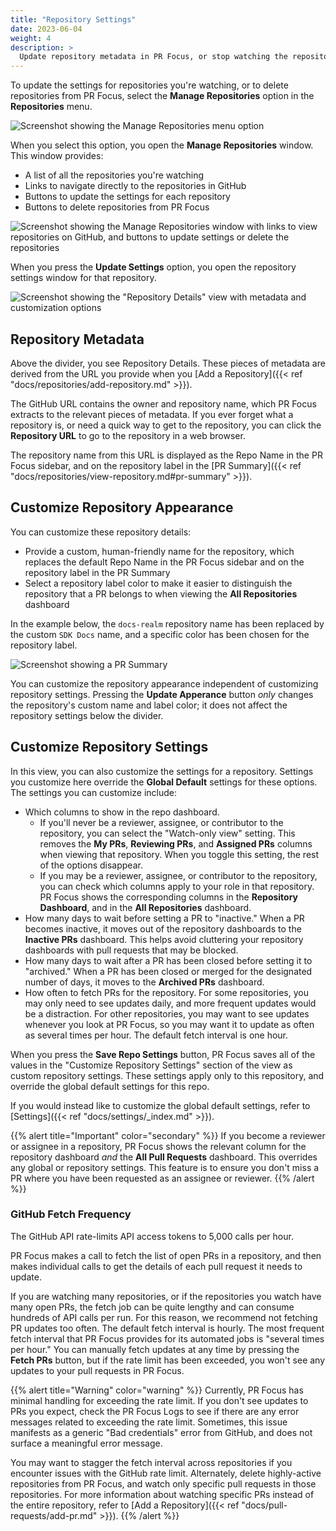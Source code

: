 ```yaml
---
title: "Repository Settings"
date: 2023-06-04
weight: 4
description: >
  Update repository metadata in PR Focus, or stop watching the repository.
---
```


To update the settings for repositories you're watching, or to delete repositories from PR Focus, select the **Manage Repositories** option in the **Repositories** menu.

![Screenshot showing the Manage Repositories menu option](/images/manage-repositories-menu-option.png)

When you select this option, you open the **Manage Repositories** window. This window provides:

- A list of all the repositories you're watching
- Links to navigate directly to the repositories in GitHub
- Buttons to update the settings for each repository
- Buttons to delete repositories from PR Focus

![Screenshot showing the Manage Repositories window with links to view repositories on GitHub, and buttons to update settings or delete the repositories](/images/manage-repositories.png)

When you press the **Update Settings** option, you open the repository settings window for that repository.

![Screenshot showing the "Repository Details" view with metadata and customization options](/images/repo-details-view.png)

## Repository Metadata

Above the divider, you see Repository Details. These pieces of metadata are derived from the URL you provide when you [Add a Repository]({{< ref "docs/repositories/add-repository.md" >}}).

The GitHub URL contains the owner and repository name, which PR Focus extracts to the relevant pieces of metadata. If you ever forget what a repository is, or need a quick way to get to the repository, you can click the **Repository URL** to go to the repository in a web browser.

The repository name from this URL is displayed as the Repo Name in the PR Focus sidebar, and on the repository label in the [PR Summary]({{< ref "docs/repositories/view-repository.md#pr-summary" >}}).

## Customize Repository Appearance

You can customize these repository details:

- Provide a custom, human-friendly name for the repository, which replaces the default Repo Name in the PR Focus sidebar and on the repository label in the PR Summary
- Select a repository label color to make it easier to distinguish the repository that a PR belongs to when viewing the **All Repositories** dashboard

In the example below, the `docs-realm` repository name has been replaced by the custom `SDK Docs` name, and a specific color has been chosen for the repository label.

![Screenshot showing a PR Summary](/images/pr-summary.png)

You can customize the repository appearance independent of customizing repository settings. Pressing the **Update Apperance** button *only* changes the repository's custom name and label color; it does not affect the repository settings below the divider.

## Customize Repository Settings

In this view, you can also customize the settings for a repository. Settings you customize here override the **Global Default** settings for these options. The settings you can customize include:

- Which columns to show in the repo dashboard.
  - If you'll never be a reviewer, assignee, or contributor to the repository, you can select the "Watch-only view" setting. This removes the **My PRs**, **Reviewing PRs**, and **Assigned PRs** columns when viewing that repository. When you toggle this setting, the rest of the options disappear.
  - If you may be a reviewer, assignee, or contributor to the repository, you can check which columns apply to your role in that repository. PR Focus shows the corresponding columns in the **Repository Dashboard**, and in the **All Repositories** dashboard.
- How many days to wait before setting a PR to "inactive." When a PR becomes inactive, it moves out of the repository dashboards to the **Inactive PRs** dashboard. This helps avoid cluttering your repository dashboards with pull requests that may be blocked.
- How many days to wait after a PR has been closed before setting it to "archived." When a PR has been closed or merged for the designated number of days, it moves to the **Archived PRs** dashboard.
- How often to fetch PRs for the repository. For some repositories, you may only need to see updates daily, and more frequent updates would be a distraction. For other repositories, you may want to see updates whenever you look at PR Focus, so you may want it to update as often as several times per hour. The default fetch interval is one hour.

When you press the **Save Repo Settings** button, PR Focus saves all of the values in the "Customize Repository Settings" section of the view as custom repository settings. These settings apply only to this repository, and override the global default settings for this repo.

If you would instead like to customize the global default settings, refer to [Settings]({{< ref "docs/settings/_index.md" >}}).

{{% alert title="Important" color="secondary" %}}
If you become a reviewer or assignee in a repository, PR Focus shows the relevant column for the repository dashboard *and* the **All Pull Requests** dashboard. This overrides any global or repository settings. This feature is to ensure you don't miss a PR where you have been requested as an assignee or reviewer.
{{% /alert %}}

### GitHub Fetch Frequency

The GitHub API rate-limits API access tokens to 5,000 calls per hour. 

PR Focus makes a call to fetch the list of open PRs in a repository, and then makes individual calls to get the details of each pull request it needs to update.

If you are watching many repositories, or if the repositories you watch have many open PRs, the fetch job can be quite lengthy and can consume hundreds of API calls per run. For this reason, we recommend not fetching PR updates too often. The default fetch interval is hourly. The most frequent fetch interval that PR Focus provides for its automated jobs is "several times per hour." You can manually fetch updates at any time by pressing the **Fetch PRs** button, but if the rate limit has been exceeded, you won't see any updates to your pull requests in PR Focus.

{{% alert title="Warning" color="warning" %}}
Currently, PR Focus has minimal handling for exceeding the rate limit. If you don't see updates to PRs you expect, check the PR Focus Logs to see if there are any error messages related to exceeding the rate limit. Sometimes, this issue manifests as a generic "Bad credentials" error from GitHub, and does not surface a meaningful error message.

You may want to stagger the fetch interval across repositories if you encounter issues with the GitHub rate limit. Alternately, delete highly-active repositories from PR Focus, and watch only specific pull requests in those repositories. For more information about watching specific PRs instead of the entire repository, refer to [Add a Repository]({{< ref "docs/pull-requests/add-pr.md" >}}).
{{% /alert %}}
